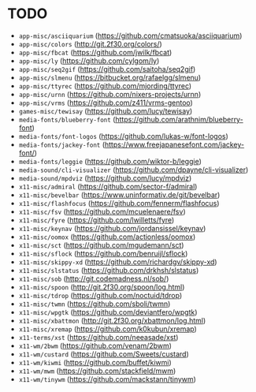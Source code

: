 # TODO

* `app-misc/asciiquarium` (https://github.com/cmatsuoka/asciiquarium)
* `app-misc/colors` (http://git.2f30.org/colors/)
* `app-misc/fbcat` (https://github.com/jwilk/fbcat)
* `app-misc/ly` (https://github.com/cylgom/ly)
* `app-misc/seq2gif` (https://github.com/saitoha/seq2gif)
* `app-misc/slmenu` (https://bitbucket.org/rafaelgg/slmenu)
* `app-misc/ttyrec` (https://github.com/mjording/ttyrec)
* `app-misc/urnn` (https://github.com/nixers-projects/urnn)
* `app-misc/vrms` (https://github.com/z411/vrms-gentoo)
* `games-misc/tewisay` (https://github.com/lucy/tewisay)
* `media-fonts/blueberry-font` (https://github.com/arathnim/blueberry-font)
* `media-fonts/font-logos` (https://github.com/lukas-w/font-logos)
* `media-fonts/jackey-font` (https://www.freejapanesefont.com/jackey-font/)
* `media-fonts/leggie` (https://github.com/wiktor-b/leggie)
* `media-sound/cli-visualizer` (https://github.com/dpayne/cli-visualizer)
* `media-sound/mpdviz` (https://github.com/lucy/mpdviz)
* `x11-misc/admiral` (https://github.com/sector-f/admiral)
* `x11-misc/bevelbar` (https://www.uninformativ.de/git/bevelbar)
* `x11-misc/flashfocus` (https://github.com/fennerm/flashfocus)
* `x11-misc/fsv` (https://github.com/mcuelenaere/fsv)
* `x11-misc/fyre` (https://github.com/lwilletts/fyre)
* `x11-misc/keynav` (https://github.com/jordansissel/keynav)
* `x11-misc/oomox` (https://github.com/actionless/oomox)
* `x11-misc/sct` (https://github.com/mgudemann/sct)
* `x11-misc/sflock` (https://github.com/benruijl/sflock)
* `x11-misc/skippy-xd` (https://github.com/richardgv/skippy-xd)
* `x11-misc/slstatus` (https://github.com/drkhsh/slstatus)
* `x11-misc/sob` (http://git.codemadness.nl/sob/)
* `x11-misc/spoon` (http://git.2f30.org/spoon/log.html)
* `x11-misc/tdrop` (https://github.com/noctuid/tdrop)
* `x11-misc/twmn` (https://github.com/sboli/twmn)
* `x11-misc/wpgtk` (https://github.com/deviantfero/wpgtk)
* `x11-misc/xbattmon` (http://git.2f30.org/xbattmon/log.html)
* `x11-misc/xremap` (https://github.com/k0kubun/xremap)
* `x11-terms/xst` (https://github.com/neeasade/xst)
* `x11-wm/2bwm` (https://github.com/venam/2bwm)
* `x11-wm/custard` (https://github.com/Sweets/custard)
* `x11-wm/kiwmi` (https://github.com/buffet/kiwmi)
* `x11-wm/mwm` (https://github.com/stackfield/mwm)
* `x11-wm/tinywm` (https://github.com/mackstann/tinywm)
